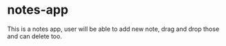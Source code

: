 # notes-app
This is a notes app, user will be able to add new note, drag and drop those and can delete too.
